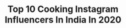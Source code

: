 ---
title: Top 10 Cooking Instagram Influencers In India In 2020
description: >-
  Find top cooking Instagram influencers in India in 2020. Most popular hashtags: #indianfood #foodphotography #indianfoodbloggers #foodblogger.
platform: Instagram
hits: 853
text_top: Discover the most popular Instagram profiles on inBeat.
text_bottom: Our search engine aggregates 853 Instagram influencers like this in India for you to connect with.
profiles:
  - username: "tamarawebb_"
    fullname: >-
      TAMARA WEBB 💫
    bio: >-
      Founder of @thebalancequeen LIFESTYLER•TRAVELLER•BELIEVER 👸 Wife & Mummy to 🧚‍♂️ 🌹 Healthy Cooking #balance 🥑 Fitness 😀 tw@tamarawebb.com
    location: "India"
    followers: 53255
    engagement: 805
    commentsToLikes: 0.078111
    id: ck8tavj66t8pm0j7872g8sxdw
    verified: false
    hashtags: "#covid, #postpartum, #newmum, #outfitoftheday"
  - username: "mrsshiftless"
    fullname: >-
      Misses Shiftless
    bio: >-
      🇮🇳Indian 🛵Powerd by aprilia 💏Shiftless Infected ⚠️ @theshiftless 💃Dance 👩‍🍳Cooking 🏸Badminton 👱‍♀️Teacher 👨‍🏫Doing PG 📩 DM for Promotions
    location: "India"
    followers: 20769
    engagement: 1228
    commentsToLikes: 0.023344
    id: ck0uc55xtg20x0i197vyalylb
    verified: false
    hashtags: "#ktmrc200, #tiktok, #malayalam, #thrissur"
  - username: "ink_mypassport"
    fullname: >-
      Prachi Gupta
    bio: >-
      Ink that leaves more than just impressions #inkmypassport 61 #stamps, countless #stories Follow @talksaucytome for my world travel inspired cooking!
    location: "India"
    followers: 7450
    engagement: 660
    commentsToLikes: 0.113712
    id: ck0w4gucgyhzs0i19m0gaudt7
    verified: false
    hashtags: "#inkmypassport, #throwback, #colorful, #visitcolombia"
  - username: "tithiduttasd"
    fullname: >-
      Tithi Dutta
    bio: >-
      PhD scholar #fashionblogger #kolkata #bengali #food #travel #lifestyle #beautytips #cooking
    location: "India"
    followers: 40605
    engagement: 414
    commentsToLikes: 0.033980
    id: ck8t9ueuope4x0j78kl4nrem5
    verified: false
    hashtags: "#wahhkolkata, #indianbeautyblogger, #instakolkata, #indiaclicks"
  - username: "wannaeat16"
    fullname: >-
      Shifa Shiwangi|Food&Lifestyle
    bio: >-
      Home Chef|Passionate for cooking 👩‍🍳 Foodie for life 🤤♥️ DM or email for invite/promotion/collab/product review
    location: "India"
    followers: 10871
    engagement: 1165
    commentsToLikes: 0.206078
    id: ck8tdq10m4cn00j7852e2zfhs
    verified: false
    hashtags: "#hkfoodie, #viralcontent, #foodilysm, #f52grams"
  - username: "cookingdiarybygargi"
    fullname: >-
      GARGI SHARMA | JAIPUR
    bio: >-
      Food blogger💕 Dm/mail for invites and collabs📲 Use#cookingdiarybygargi
    location: "India"
    followers: 21088
    engagement: 501
    commentsToLikes: 0.067984
    id: ckf5mns2sunx60j23e4v9aile
    verified: false
    hashtags: "#punefoodie, #jaipurbloggers, #delhidiaries, #delhibloggers"
  - username: "pratscorner"
    fullname: >-
      Prat's Corner
    bio: >-
      Passionate about Cooking, Photography and Craft From Kerala🏘️ Currently in Bangalore🌆 Home Chef👩‍🍳 Working 👩‍💻 Wife to a foodie💏
    location: "India"
    followers: 10332
    engagement: 721
    commentsToLikes: 0.230900
    id: ck8t9fa50nvgu0j78myguu2n9
    verified: false
    hashtags: "#naadanfood, #naadanoonu, #keralameals, #southindian"
  - username: "cook.and.click"
    fullname: >-
      Sivapriya
    bio: >-
      An instagram handle with recipes for eggless baking and vegetarian cooking!
    location: "India"
    followers: 9823
    engagement: 977
    commentsToLikes: 0.052252
    id: ck8tasku1svxv0j78fo4uh4tc
    verified: false
    hashtags: "#darkchocolate, #mumbaifoodie, #indianfood, #homebaker"
  - username: "thefood_lusttales"
    fullname: >-
      Sukanya Bidyanta 🥂
    bio: >-
      Avid food lover 🍳 🙋Here to introduce all of you to my cooking & eating out spree 🙌🏻 Zomato 11 🥧 Currently Kolkata based 📍 👇👇
    location: "India"
    followers: 4938
    engagement: 835
    commentsToLikes: 0.130378
    id: ck8t6m7ibe3jp0j786qye4uxp
    verified: false
    hashtags: "#tasty, #dinner, #delicious, #homemade"
  - username: "hyangla_bibi"
    fullname: >-
      Riya D 👩‍🍳
    bio: >-
      Food makes me happpp😃 Bengali from Kolkata,India🇮🇳 Engineer,living by herself in this city & cooking her heart out! Work-Cook-Click-Eat-Sleep-Repeat!😎
    location: "India"
    followers: 23015
    engagement: 614
    commentsToLikes: 0.041447
    id: ck15rtgb39m900i1954nhqdxf
    verified: false
    hashtags: "#bangalorefoodies, #foodphotography, #weekend, #eat"
---
